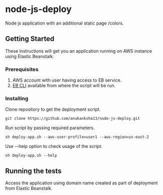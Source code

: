 # node-js-deploy

Node js application with an additional static page /colors.

## Getting Started

These instructions will get you an application running on AWS instance using Elastic Beanstalk.

### Prerequisites

1. AWS account with user having access to EB service.
2. [EB CLI](https://docs.aws.amazon.com/elasticbeanstalk/latest/dg/eb-cli3.html) available from where the script will be run.

### Installing

Clone repository to get the deployment script.

```
git clone https://github.com/anukanksha13/node-js-deploy.git
```

Run script by passing required parameters.

```
sh deploy-app.sh --aws-user-profile=user1 --aws-region=us-east-2
```

Use --help option to check usage of the script.

```
sh deploy-app.sh --help
```

## Running the tests

Access the application using domain name created as part of deployment from Elastic Beanstalk.
